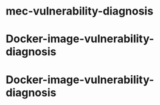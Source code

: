 # mec-vulnerability-diagnosis
# Docker-image-vulnerability-diagnosis
# Docker-image-vulnerability-diagnosis
